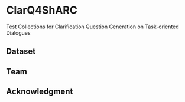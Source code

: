 # ClarQ4ShARC
Test Collections for Clarification Question Generation on Task-oriented Dialogues

## Dataset

## Team

## Acknowledgment
